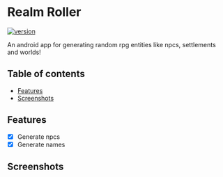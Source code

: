 # Realm Roller <!-- omit in toc -->

[![version](https://img.shields.io/badge/version-0.2.0-green.svg)](https://semver.org)

An android app for generating random rpg entities like npcs, settlements and worlds!

## Table of contents <!-- omit in toc -->
- [Features](#features)
- [Screenshots](#screenshots)


## Features

- [x] Generate npcs
- [x] Generate names

## Screenshots
